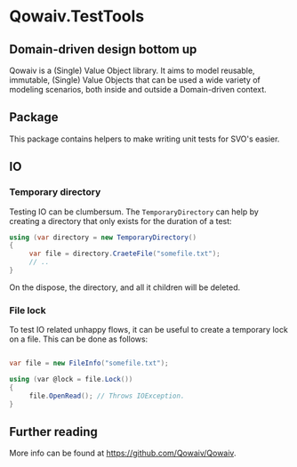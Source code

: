 # Qowaiv.TestTools

## Domain-driven design bottom up
Qowaiv is a (Single) Value Object library. It aims to model reusable, immutable,
(Single) Value Objects that can be used a wide variety of modeling scenarios,
both inside and outside a Domain-driven context.

## Package
This package contains helpers to make writing unit tests for SVO's easier.

## IO

### Temporary directory
Testing IO can be clumbersum. The `TemporaryDirectory` can help by creating a
directory that only exists for the duration of a test:

``` C#
using (var directory = new TemporaryDirectory()
{
     var file = directory.CraeteFile("somefile.txt");
     // ..
}
```

On the dispose, the directory, and all it children will be deleted.

### File lock
To test IO related unhappy flows, it can be useful to create a temporary lock
on a file. This can be done as follows:

``` C#

var file = new FileInfo("somefile.txt");

using (var @lock = file.Lock())
{
     file.OpenRead(); // Throws IOException.
}

```

## Further reading
More info can be found at https://github.com/Qowaiv/Qowaiv.
